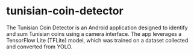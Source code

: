 # tunisian-coin-detector
The Tunisian Coin Detector is an Android application designed to identify and sum Tunisian coins using a camera interface. The app leverages a TensorFlow Lite (TFLite) model, which was trained on a dataset collected and converted from YOLO.
